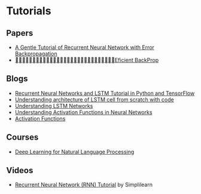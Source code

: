 # Tutorials

## Papers
* [A Gentle Tutorial of Recurrent Neural Network with Error Backpropagation](https://arxiv.org/pdf/1610.02583.pdf)
* [􏰚􏰛􏰘􏰙􏰖􏰗􏰔􏰕􏰒􏰓􏰃􏰑􏰏􏰐􏰍􏰎􏰋􏰌􏰉􏰊􏰇􏰈􏰅􏰆􏰃􏰄􏰁􏰂􏰀Eficient BackProp](http://yann.lecun.com/exdb/publis/pdf/lecun-98b.pdf)

## Blogs
* [Recurrent Neural Networks and LSTM Tutorial in Python and TensorFlow](http://adventuresinmachinelearning.com/recurrent-neural-networks-lstm-tutorial-tensorflow/)
* [Understanding architecture of LSTM cell from scratch with code](https://hackernoon.com/understanding-architecture-of-lstm-cell-from-scratch-with-code-8da40f0b71f4)
* [Understanding LSTM Networks](http://colah.github.io/posts/2015-08-Understanding-LSTMs/)
* [Understanding Activation Functions in Neural Networks
](https://medium.com/the-theory-of-everything/understanding-activation-functions-in-neural-networks-9491262884e0)
* [Activation Functions](https://ml-cheatsheet.readthedocs.io/en/latest/activation_functions.html)

## Courses
* [Deep Learning for Natural Language Processing](https://cs224d.stanford.edu/syllabus.html)

## Videos
* [Recurrent Neural Network (RNN) Tutorial](https://www.youtube.com/watch?v=lWkFhVq9-nc) by Simplilearn
